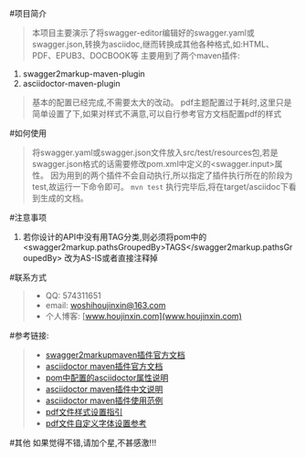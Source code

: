 #项目简介
>   本项目主要演示了将swagger-editor编辑好的swagger.yaml或swagger.json,转换为asciidoc,继而转换成其他各种格式,如:HTML、PDF、EPUB3、DOCBOOK等
    主要用到了两个maven插件:
   1. swagger2markup-maven-plugin
   2. asciidoctor-maven-plugin
>   基本的配置已经完成,不需要太大的改动。
>   pdf主题配置过于耗时,这里只是简单设置了下,如果对样式不满意,可以自行参考官方文档配置pdf的样式

#如何使用
> 将swagger.yaml或swagger.json文件放入src/test/resources包,若是swagger.json格式的话需要修改pom.xml中定义的<swagger.input>属性。
> 因为用到的两个插件不会自动执行,所以指定了插件执行所在的阶段为test,故运行一下命令即可。
> `mvn test`
> 执行完毕后,将在target/asciidoc下看到生成的文档。

#注意事项
1. 若你设计的API中没有用TAG分类,则必须将pom中的<swagger2markup.pathsGroupedBy>TAGS</swagger2markup.pathsGroupedBy> 改为AS-IS或者直接注释掉

#联系方式
> * QQ: 574311651
> * email: woshihoujinxin@163.com
> * 个人博客: [www.houjinxin.com](www.houjinxin.com)

#参考链接:
> * [swagger2markupmaven插件官方文档](http://swagger2markup.github.io/swagger2markup/1.0.1/)
> * [asciidoctor maven插件官方文档](http://asciidoctor.org/docs/asciidoctor-maven-plugin/)
> * [pom中配置的asciidoctor属性说明](http://asciidoctor.org/docs/asciidoctor-maven-plugin/#configuration-options)
> * [asciidoctor maven插件中文说明](https://github.com/asciidoctor/asciidoctor-maven-plugin/blob/master/README_zh-CN.adoc)
> * [asciidoctor maven插件使用范例](https://github.com/asciidoctor/asciidoctor-maven-examples)
> * [pdf文件样式设置指引](https://github.com/asciidoctor/asciidoctor-pdf/blob/master/docs/theming-guide.adoc)
> * [pdf文件自定义字体设置参考](https://github.com/asciidoctor/asciidoctor-pdf/blob/master/docs/theming-guide.adoc#custom-fonts)

#其他
如果觉得不错,请加个星,不甚感激!!!